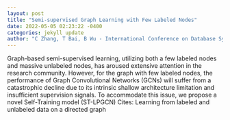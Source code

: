 ```yaml
--- 
layout: post 
title: "Semi-supervised Graph Learning with Few Labeled Nodes" 
date: 2022-05-05 02:23:22 -0400 
categories: jekyll update 
author: "C Zhang, T Bai, B Wu - International Conference on Database Systems for , 2022" 
--- 
```

Graph-based semi-supervised learning, utilizing both a few labeled nodes and massive unlabeled nodes, has aroused extensive attention in the research community. However, for the graph with few labeled nodes, the performance of Graph Convolutional Networks (GCNs) will suffer from a catastrophic decline due to its intrinsic shallow architecture limitation and insufficient supervision signals. To accommodate this issue, we propose a novel Self-Training model (ST-LPGCN) Cites: Learning from labeled and unlabeled data on a directed graph